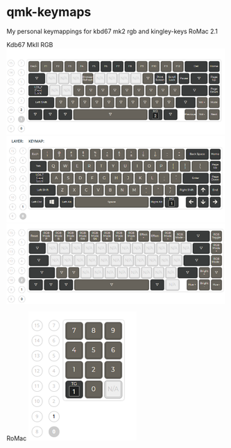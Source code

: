 # qmk-keymaps
My personal keymappings for kbd67 mk2 rgb and kingley-keys RoMac 2.1

Kdb67 MkII RGB
![alt text](https://raw.githubusercontent.com/flinux84/qmk-keymaps/master/kbd67mk2rgb/layer0.png)
![alt text](https://raw.githubusercontent.com/flinux84/qmk-keymaps/master/kbd67mk2rgb/layer1.png)
![alt text](https://raw.githubusercontent.com/flinux84/qmk-keymaps/master/kbd67mk2rgb/layer2.png)

RoMac
![alt text](https://raw.githubusercontent.com/flinux84/qmk-keymaps/master/romac/default_romac.png)
